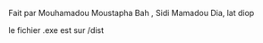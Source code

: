 Fait par Mouhamadou Moustapha Bah , Sidi Mamadou Dia, lat diop

le fichier .exe est sur /dist

                  
